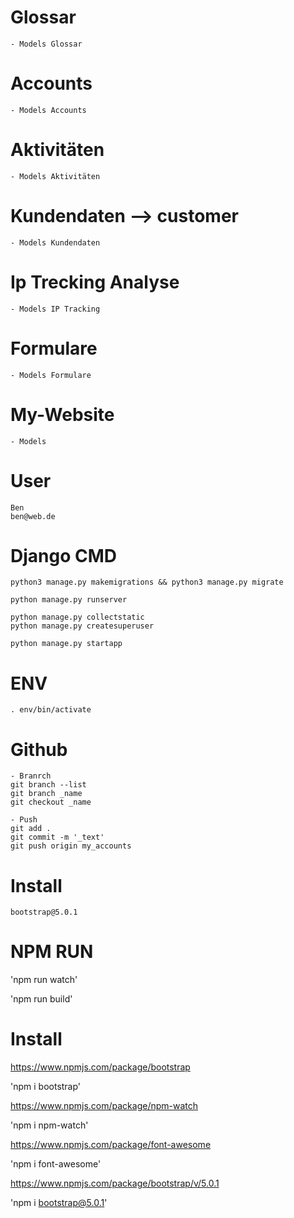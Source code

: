 # Glossar
    - Models Glossar

# Accounts
    - Models Accounts
 
# Aktivitäten
    - Models Aktivitäten

# Kundendaten --> customer
    - Models Kundendaten

# Ip Trecking Analyse
    - Models IP Tracking

# Formulare
    - Models Formulare

# My-Website
    - Models

# User

    Ben
    ben@web.de


# Django CMD

    python3 manage.py makemigrations && python3 manage.py migrate

    python manage.py runserver

    python manage.py collectstatic
    python manage.py createsuperuser

    python manage.py startapp

# ENV

    . env/bin/activate

# Github

    - Branrch
    git branch --list
    git branch _name
    git checkout _name

    - Push
    git add .
    git commit -m '_text'
    git push origin my_accounts

# Install

    bootstrap@5.0.1

# NPM RUN

'npm run watch'

'npm run build'

# Install

https://www.npmjs.com/package/bootstrap

'npm i bootstrap'

https://www.npmjs.com/package/npm-watch

'npm i npm-watch'

https://www.npmjs.com/package/font-awesome

'npm i font-awesome'

https://www.npmjs.com/package/bootstrap/v/5.0.1

'npm i bootstrap@5.0.1'


